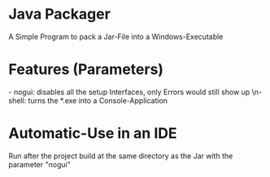 # Java Packager
A Simple Program to pack a Jar-File into a Windows-Executable

# Features (Parameters)
\- nogui: disables all the setup Interfaces, only Errors would still show up
\n\- shell: turns the \*.exe into a Console-Application

# Automatic-Use in an IDE
Run after the project build at the same directory as the Jar with the parameter "nogui"
